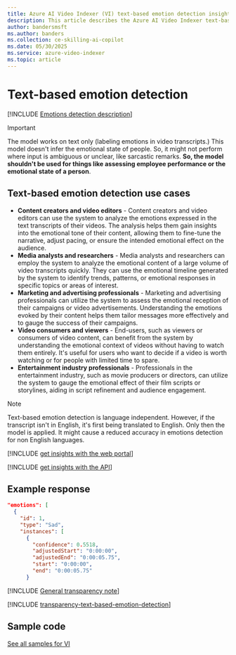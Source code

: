 ```yaml
---
title: Azure AI Video Indexer (VI) text-based emotion detection insight overview
description: This article describes the Azure AI Video Indexer text-based emotion detection insight.
author: bandersmsft
ms.author: banders
ms.collection: ce-skilling-ai-copilot
ms.date: 05/30/2025
ms.service: azure-video-indexer
ms.topic: article
---
```


# Text-based emotion detection

[!INCLUDE [Emotions detection description](includes/text-based-emotions-detection-description.md)]

> [!IMPORTANT]
> The model works on text only (labeling emotions in video transcripts.) This model doesn't infer the emotional state of people. So, it might not perform where input is ambiguous or unclear, like sarcastic remarks. **So, the model shouldn't be used for things like assessing employee performance or the emotional state of a person**.

## Text-based emotion detection use cases

- **Content creators and video editors** - Content creators and video editors can use the system to analyze the emotions expressed in the text transcripts of their videos. The analysis helps them gain insights into the emotional tone of their content, allowing them to fine-tune the narrative, adjust pacing, or ensure the intended emotional effect on the audience.
- **Media analysts and researchers** - Media analysts and researchers can employ the system to analyze the emotional content of a large volume of video transcripts quickly. They can use the emotional timeline generated by the system to identify trends, patterns, or emotional responses in specific topics or areas of interest.
- **Marketing and advertising professionals** - Marketing and advertising professionals can utilize the system to assess the emotional reception of their campaigns or video advertisements. Understanding the emotions evoked by their content helps them tailor messages more effectively and to gauge the success of their campaigns.
- **Video consumers and viewers** - End-users, such as viewers or consumers of video content, can benefit from the system by understanding the emotional context of videos without having to watch them entirely. It's useful for users who want to decide if a video is worth watching or for people with limited time to spare.
- **Entertainment industry professionals** - Professionals in the entertainment industry, such as movie producers or directors, can utilize the system to gauge the emotional effect of their film scripts or storylines, aiding in script refinement and audience engagement.

> [!NOTE]
> Text-based emotion detection is language independent. However, if the transcript isn't in English, it's first being translated to English. Only then the model is applied. It might cause a reduced accuracy in emotions detection for non English languages.

[!INCLUDE [get insights with the web portal](includes/get-insights-web-portal.md)]

[!INCLUDE [get insights with the API](includes/get-insights-api.md)]

## Example response

```json
"emotions": [
  {
    "id": 1,
    "type": "Sad",
    "instances": [
      {
        "confidence": 0.5518,
        "adjustedStart": "0:00:00",
        "adjustedEnd": "0:00:05.75",
        "start": "0:00:00",
        "end": "0:00:05.75"
      }
```

[!INCLUDE [General transparency note](includes/read-general-transparency-note.md)]

[!INCLUDE [transparency-text-based-emotion-detection](includes/transparency-text-based-emotion-detection.md)]

## Sample code

[See all samples for VI](https://github.com/Azure-Samples/azure-video-indexer-samples)
